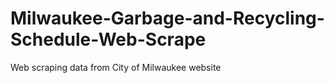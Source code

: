 # Milwaukee-Garbage-and-Recycling-Schedule-Web-Scrape
Web scraping data from City of Milwaukee website
